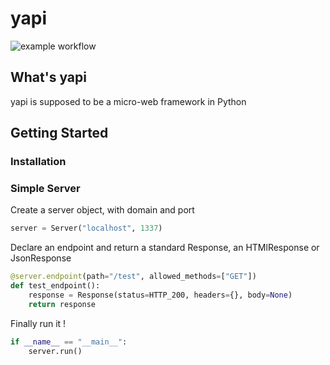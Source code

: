 # yapi    
 
![example workflow](https://github.com/duranbe/yapi/actions/workflows/test.yml/badge.svg)


## What's yapi
yapi is supposed to be a micro-web framework in Python


## Getting Started 

### Installation


### Simple Server

Create a server object, with domain and port

```python
server = Server("localhost", 1337)
```

Declare an endpoint and return a standard Response, an HTMlResponse or JsonResponse
```python
@server.endpoint(path="/test", allowed_methods=["GET"])
def test_endpoint():
    response = Response(status=HTTP_200, headers={}, body=None)
    return response
```

Finally run it ! 

```python
if __name__ == "__main__":
    server.run()
```
